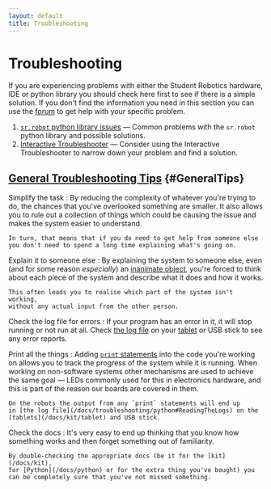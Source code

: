 ```yaml
---
layout: default
title: Troubleshooting
---
```


Troubleshooting
===============

If you are experiencing problems with either the Student Robotics hardware,
IDE or python library you should check here first to see if there is a simple solution.
If you don't find the information you need in this section you can use the
[forum](/forum/) to get help with your specific problem.

1. [`sr.robot` python library issues](/docs/troubleshooting/python) &mdash; Common problems with the `sr.robot` python library and possible solutions.
2. [Interactive Troubleshooter](/docs/troubleshooting/interactive_troubleshooter) &mdash; Consider using the Interactive Troubleshooter to narrow down your problem and find a solution.

[General Troubleshooting Tips](#GeneralTips) {#GeneralTips}
----------------------------

Simplify the task
:   By reducing the complexity of whatever you're trying to do, the chances
    that you've overlooked something are smaller. It also allows you to rule
    out a collection of things which could be causing the issue and makes
    the system easier to understand.

    In turn, that means that if you do need to get help from someone else
    you don't need to spend a long time explaining what's going on.

Explain it to someone else
:   By explaining the system to someone else, even (and for some reason
    _especially_) an [inanimate object](https://en.wikipedia.org/wiki/Rubber_duck_debugging),
    you're forced to think about each piece of the system and describe
    what it does and how it works.

    This often leads you to realise which part of the system isn't working,
    without any actual input from the other person.

Check the log file for errors
:   If your program has an error in it, it will stop running or not run at all.
    Check [the log file](/docs/troubleshooting/python#ReadingTheLogs) on your
    [tablet](/docs/kit/tablet) or USB stick to see any error reports.

Print all the things
:   Adding [`print` statements](/docs/python/tutorial/inputoutput.html)
    into the code you're working on allows you to track the progress of
    the system while it is running. When working on non-software systems
    other mechanisms are used to achieve the same goal &mdash; LEDs
    commonly used for this in electronics hardware, and this is part
    of the reason our boards are covered in them.

    On the robots the output from any `print` statements will end up
    in [the log file](/docs/troubleshooting/python#ReadingTheLogs) on the
    [tablets](/docs/kit/tablet) and USB stick.

Check the docs
:   It's very easy to end up thinking that you know how something works
    and then forget something out of familiarity.

    By double-checking the appropriate docs (be it for the [kit](/docs/kit),
    for [Python](/docs/python) or for the extra thing you've bought) you
    can be completely sure that you've not missed something.

